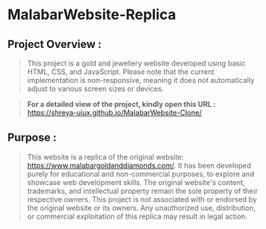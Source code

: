 # MalabarWebsite-Replica

## Project Overview : 
> This project is a gold and jewellery website developed using basic HTML, CSS, and JavaScript. Please note that the current implementation is non-responsive, meaning it does not automatically adjust to various screen sizes or devices.

> **For a detailed view of the project, kindly open this URL :** https://shreya-uiux.github.io/MalabarWebsite-Clone/

## Purpose :
> This website is a replica of the original website: https://www.malabargoldanddiamonds.com/. It has been developed purely for educational and non-commercial purposes, to explore and showcase web development skills. The original website's content, trademarks, and intellectual property remain the sole property of their respective owners. This project is not associated with or endorsed by the original website or its owners. Any unauthorized use, distribution, or commercial exploitation of this replica may result in legal action.
